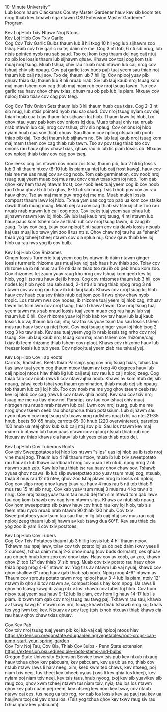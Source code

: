 10-Minute University™  
Lub koom haum Clackamas County Master Gardener hauv kev sib koom tes nrog thiab kev txhawb nqa ntawm OSU Extension Master Gardener™ Program  

Kev Loj Hlob Txiv Ntawv Nroj Ntoos  
Kev Loj Hlob Cov Txiv Garlic  
Cog Cov Txiv Garlic Bulbs thaum lub 8 hli txog 10 hli yog lub sijhawm zoo tshaj. Faib cov txiv garlic ua tej daim me me. Cog 3 nti tob, 6 nti sib nrug, lub ntsis pointed nyob rau sab saud. Tso dej kom txog thaum dej nag caij ntuj no pib los lossis thaum lub sijhawm qhuav. Khaws cov txaj cog kom tsis muaj nroj tsuag. Muab tshuaj chiv rau nruab nrab ntawm lub caij nrog cov tshuaj chiv sib npaug. Cov paj garlic (cov buds paj) tuaj yeem sau thiab noj thaum lub caij ntuj sov. Txo dej thaum lub 7 hli lig. Cov nplooj yuav pib qhuav thiab daj thaum lub 8 hli nruab nrab. Siv lub lauj kaub nroj tsuag kom maj mam tshem cov cag thiab maj mam rub cov nroj tsuag tawm. Tso cov garlic rau hauv qhov chaw txias, qhuav rau ob peb lub lis piam. Ntxuav cov nplooj thiab txiav cov cag pov tseg.

Cog Cov Txiv Onion Sets thaum lub 3 hli thaum huab cua txias. Cog 2-3 nti sib nrug, lub ntsis pointed nyob rau sab saud. Cov nroj tsuag nyiam cov dej thiab huab cua txias thaum lub sijhawm loj hlob. Thaum lawv loj hlob, txo qhov ntau yuav pab kom cov onions loj dua. Muab tshuaj chiv rau nruab nrab ntawm lub caij nrog cov tshuaj chiv sib npaug. Cov onions loj hlob nyiam huab cua sov thiab qhuav. Sau thaum cov nplooj ntsuab pib poob thiab pib daj. Txo dej thaum lub sijhawm no. Siv lub lauj kaub nroj tsuag kom maj mam tshem cov cag thiab rub tawm. Tso av pov tseg thiab tso cov onions rau hauv qhov chaw txias, qhuav rau ib lub lis piam lossis ob. Ntxuav cov nplooj thiab txiav cov cag pov tseg.

Cov leeks cog los ntawm cov noob zoo tshaj thaum pib, lub 2 hli lig lossis lub 3 hli thaum ntxov (8-10 lub lis piam ua ntej lub caij frost kawg), hauv cov tais me me uas muaj cov av cog noob. Tom qab germination, cov noob nroj tsuag tuaj yeem muab coj mus rau qhov chaw txias kom loj hlob. Tom qab qhov kev hem thawj ntawm frost, cov noob leek tuaj yeem cog ib cov noob rau txhua qhov 6 nti tob qhov, 8-10 nti sib nrug. Tsis txhob puv cov av rau hauv qhov. Tso av maj mam puv nrog dej me me. Muab mulch lossis compost thaum lawv loj hlob. Txhua yam uas cog tob pab ua kom cov stalks dawb thiab muag muag. Muab dej rau cov cag thiab siv tshuaj chiv zoo rau nruab nrab ntawm lub caij cog ntoo. Cov leeks tuaj yeem sau txhua lub sijhawm ntawm kev loj hlob. Siv lub lauj kaub nroj tsuag, 4 nti ntawm lub hauv paus kom tshem cov av thiab rub cov nroj tsuag tawm, ib zaug ib zaug. Txiav cov cag, txiav cov nplooj 5 nti saum cov qia dawb lossis ntsuab kaj uas muaj lub tswv yim zoo li tus ntsis. Qhov chaw noj tau hu ua "shank" thiab yog txheej txheej ntawm cov qia nplua nuj. Qhov qauv thiab kev loj hlob ua rau nws yog ib cov bulb.

Kev Loj Hlob Cov Rhizomes  
Ginger lossis Turmeric tuaj yeem cog los ntawm ib daim ntawm ginger lossis turmeric rhizome uas muaj kev noj qab haus huv thiab zoo. Txiav cov rhizome ua ib nti mus rau 1½ nti daim thiab tso rau ib ob peb hnub kom zoo. Cov rhizomes tej zaum yuav raug kho nrog cov tshuaj kom qeeb kev loj hlob, yog li tso rau hauv dej ib hmos. Cog cov rhizomes thaum lub 3 hli, cov nodes loj hlob nyob rau sab saud, 2-4 nti sib nrug thiab npog nrog 3 nti ntawm cov av cog rau hauv ib lub lauj kaub. Khaws cov nroj tsuag loj hlob hauv cov huab cua sov thiab ntub dej kom zoo li nws qhov chaw nyob tropic. Los ntawm nws cov nodes, ib rhizome tuaj yeem loj hlob cag, nthuav tawm los tsim lwm cov nroj tsuag, thiab txhawv tawm. Cov nroj tsuag tuaj yeem tawm mus sab nraud lossis tuaj yeem muab cog rau hauv lub vaj thaum lub 6 hli. Cov rhizome yuav loj hlob kab rov tav hauv lub lauj kaub lossis lub vaj thaum lub caij ntuj sov tab sis yuav tsum tau sau lossis tshem mus rau hauv tsev ua ntej frost. Cov nroj tsuag ginger yuav loj hlob txog 2 txog 3 ko taw siab. Kev sau tuaj yeem yog ib nrab lossis tag nrho cov nroj tsuag. Siv lub lauj kaub nroj tsuag kom maj mam tshem cov rhizome/cag, txiav ib feem rhizome thiab tshem cov nplooj. Khaws cov rhizome hauv lub freezer lossis lub tub yees. Cov nplooj tuaj yeem ziab rau tshuaj yej.

Kev Loj Hlob Cov Tap Roots  
Carrots, Radishes, Beets thiab Parsnips yog cov nroj tsuag txias, txhais tau tias lawv tuaj yeem cog thaum ntxov thaum av txog 40 degrees hauv lub caij nplooj ntoos hlav thiab lig lub caij ntuj sov rau lub caij nplooj zeeg. Cog thiab faib cov noob raws li cov ntawv qhia noob. Khaws av kom ntub dej sib npaug, tshwj xeeb tshaj yog thaum germination, thiab muab dej sib npaug tob thaum lub caij loj hlob. Txo cov noob me me yog qhov tseem ceeb rau kev loj hlob cov cag (raws li cov ntawv qhia noob). Kev sau cov txiv nroj tsuag me me ua tiav qhov no. Parsnips xav tau cov tshuaj chiv muaj nitrogen rau nruab nrab ntawm lub caij. Lwm cov nroj tsuag, pub me me nrog qhov tseem ceeb rau phosphorus thiab potassium. Lub sijhawm sau nyob ntawm cov nroj tsuag sib txawv nrog radishes npaj txhij ua ntej 21-35 hnub, beets 50-65 hnub, carrots 65-90 hnub (220 overwintered), parsnips 100 hnub ua ntej qhov kub kub caij ntuj sov pib. Sau los ntawm kev maj mam rub ntawm lub hauv paus ntawm cov nplooj ntsuab thiab rub nce. Ntxuav av thiab khaws cia hauv lub tub yees txias thiab ntub dej.

Kev Loj Hlob Cov Tuberous Roots  
Cov txiv Sweetpotatoes loj hlob los ntawm "slips" uas loj hlob ua ib tsob nroj vine muaj zog. Thaum lub 4 hli thaum ntxov, muab ib lub txiv sweetpotato rau hauv ib lub thawv cardboard nrog cov xuab zeb ntub, npog nrog 2 nti ntawm xuab zeb. Kaw lub hau thiab tso rau hauv qhov chaw sov. Tshawb xyuas qhov ncaws. Ib lub slip sweetpotato zoo yuav tsum muaj zog, ntsuab, thiab 8 mus rau 12 nti ntev, qhov zoo tshaj plaws nrog ib lossis ob nplooj. Cog cov slips nrog qhov kawg txiav rau hauv 4 mus rau 5 nti tob thiab 9 mus rau 15 nti sib nrug. Cov kab yuav tsum muaj 3 mus rau 4 ko taw sib nrug. Cov nroj tsuag yuav tsum tau muab dej tam sim ntawd tom qab lawv tau cog kom txhawb cov cag tsim ntawm slips. Khaws av ntub sib npaug. Cov hom sweetpotato sib txawv hauv cov hnub rau kev loj hlob, tab sis feem ntau nyob nruab nrab ntawm 90 thiab 120 hnub. Cov txiv Sweetpotatoes yuav tsum tau sau thaum lig lub caij ntuj sov mus rau caij nplooj zeeg thaum lub sij hawm av kub tsawg dua 60°F. Kev sau thiab cia yog zoo ib yam li cov txiv potatoes.

Kev Loj Hlob Cov Tubers  
Cog Cov Txiv Potatoes thaum lub 3 hli lig lossis lub 4 hli thaum ntxov. Txhawm rau npaj lawv, txiav cov txiv potato loj ua ob peb daim (kwv yees li 2 ounces), txhua daim muaj 2-3 qhov muag (cov buds dormant), ces qhuav rau ob peb hnub kom zoo cov qhov txiav. Hauv cov av xoob, av zoo, khawb qhov 2’ tob 12” dav thiab 3’ sib nrug. Muab cov txiv potato rau hauv qhov thiab npog nrog 4-6” ntawm av. Yog tias av ntawm lub vaj nyuaj, khawb cov qhov shallow 6” nrog hauv qab thiab sab xoob. Npog nrog 4-6” ntawm av. Thaum cov sprouts potato tawm nrog nplooj hauv 3-4 lub lis piam, ntxiv 12” ntawm ib qho sib tov ntawm av, compost lossis hay kom npog. Ua raws li qhov no tsawg kawg ib zaug ntxiv los txhawb cov tuber loj hlob. Cov hom ntxov tuaj yeem sau hauv 9-12 lub lis piam, cov hom lig hauv 14-17 lub lis piam. Ib txwm tom qab cov nroj tsuag tau tawg paj. Txhawm rau sau, khawb av tsawg kawg 6” ntawm cov nroj tsuag; khawb thiab tshawb nrog koj txhais tes yog lwm txoj kev. Ntxuav av pov tseg (tsis txhob ntxuav) thiab khaws cia rau hauv qhov chaw txias qhuav.  
 
Cov Kev Pab  
Cov txiv nroj tsuag tuaj yeem pib koj lub vaj caij nplooj ntoos hlav  
https://extension.oregonstate.edu/gardening/vegetables/root-crops-can-jump-start-your-spring-garden  
Cov Txiv Noj Tau, Cov Qia, Thiab Cov Bulbs - Penn State extension  
https://extension.psu.edu/edible-roots-stems-and-bulbs  
Oregon State University Extension Service txwv tsis pub kev ntxub ntxaug hauv txhua qhov kev pabcuam, kev pabcuam, kev ua ub ua no, thiab cov ntaub ntawv raws li haiv neeg, xim, keeb kwm teb chaws, kev ntseeg, poj niam txiv neej, tus kheej kev txheeb xyuas (xws li kev qhia tus kheej), kev nyiam poj niam txiv neej, kev tsis taus, hnub nyoog, txoj kev sib yuav/kev sib raug zoo, qhov xwm txheej ntawm tus niam txiv, nyiaj tau los los ntawm qhov kev pab cuam pej xeem, kev ntseeg kev nom kev tswv, cov ntaub ntawv caj ces, tus neeg ua tub rog, rov qab los lossis kev ua pauj rau kev ua haujlwm txoj cai yav dhau los. (Tsis yog txhua qhov kev txwv raug siv rau txhua qhov kev pabcuam).